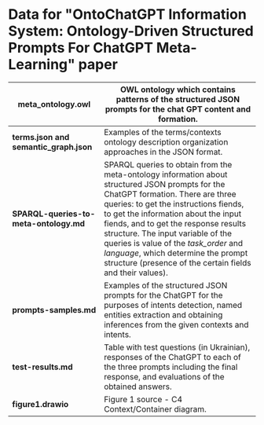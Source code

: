# Data for "OntoChatGPT Information System: Ontology-Driven Structured Prompts For ChatGPT Meta-Learning" paper

| **meta_ontology.owl**                  | OWL ontology which contains patterns of the structured JSON prompts for the chat GPT content and formation. |
| -------------------------------------- | ------------------------------------------------------------ |
| **terms.json and semantic_graph.json** | Examples of the terms/contexts ontology description organization approaches in the JSON format. |
| **SPARQL-queries-to-meta-ontology.md** | SPARQL queries to obtain from the meta-ontology information about structured JSON prompts for the ChatGPT formation. There are three queries: to get the instructions fiends, to get the information about the input fiends, and to get the response results structure. The input variable of the queries is value of the *task_order* and *language*, which determine the prompt structure (presence of the certain fields and their values). |
| **prompts-samples.md**                 | Examples of the structured JSON prompts for the ChatGPT for the purposes of intents detection, named entities extraction and obtaining inferences from the given contexts and intents. |
| **test-results.md**                    | Table with test questions (in Ukrainian), responses of the ChatGPT to each of the three prompts including the final response, and evaluations of the obtained answers. |
| **figure1.drawio**                     | Figure 1 source - C4 Context/Container diagram.              |

